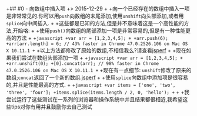 +## #0 - 向数组中插入项
 +> 2015-12-29
 +
 +向一个已经存在的数组中插入一项是非常常见的.你可以用`push`向数组的末尾添加,使用`unshift`向头部添加,或者用`splice`向中间插入.
 +
 +这些都是已知的方法,但是并不意味着这是一个高性能的方法,开始咯:
 +
 +使用`push()`向数组的尾部添加一项是非常容易的,但是有一种性能更高的方法
 +
 +```javascript
 +var arr = [1,2,3,4,5];
 +
 +arr.push(6);
 +arr[arr.length] = 6; // 43% faster in Chrome 47.0.2526.106 on Mac OS X 10.11.1
 +```
 +以上方法都修改了原始的数组,不相信我么?请查看[jsperf](http://jsperf.com/push-item-inside-an-array)
 +
 +现在如果我们尝试在数组头部添加一项
 +
 +```javascript
 +var arr = [1,2,3,4,5];
 +
 +arr.unshift(0);
 +[0].concat(arr); // 98% faster in Chrome 47.0.2526.106 on Mac OS X 10.11.1
 +```
 +现在有一点细节: `unshift`修改了原来的数组;`concat`返回了一个新的数组.[jsperf](http://jsperf.com/unshift-item-inside-an-array)
 +
 +使用`splice`向数组中添加项是很容易的,并且是性能最高的方式.
 +
 +```javascript
 +var items = ['one', 'two', 'three', 'four'];
 +items.splice(items.length / 2, 0, 'hello');
 +```
 +
 +我尝试运行了这些测试在一系列的浏览器和操作系统中并且结果都很相近,我希望这些tips对你有用并且鼓励你去自己测试
